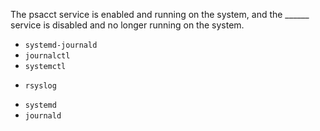 The psacct service is enabled and running on the system, and the ______ service is disabled and no longer
running on the system.

* `systemd-journald`
* `journalctl`
* `systemctl`
+ `rsyslog`
* `systemd`
* `journald`
  
